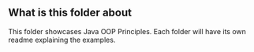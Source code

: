 ## What is this folder about
This folder showcases Java OOP Principles. Each folder will have its own readme explaining the examples. 
